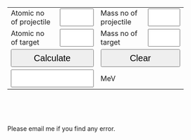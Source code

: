 <style>
#calc{width:400px;height:250px;}
#btn{width:100%;height:40px;font-size:20px;}
</style>
<form Name="calc">
<table id="calc" border=0>
<tr>
<td colspan=1> Atomic no of projectile</td> 
<td colspan=1><input id="btn" name="displayZproj" onkeypress="return event.charCode >= 48 && event.charCode <= 57" type="text"></td>
<!--<td style="displayZproj:none"><input name="M" type="number"></td>-->
<td colspan=1>Mass no of projectile</td>
<td colspan=1><input id="btn" name="displayAproj" onkeypress="return event.charCode >= 48 && event.charCode <= 57" type="text"></td>
</tr>
<tr>
<td colspan=1>Atomic no of target</td>
<td colspan=1><input id="btn" name="displayZtarget" onkeypress="return event.charCode >= 48 && event.charCode <= 57" type="text"></td>
<td colspan=1>Mass no of target</td>
<td colspan=1><input id="btn" name="displayAtarget" onkeypress="return event.charCode >= 48 && event.charCode <= 57" type="text"></td>
</tr>
<tr>
<td colspan=2><input id="btn" type=button value="Calculate" OnClick="calc.displayCB.value=1.1998*calc.displayZproj.value*calc.displayZtarget.value/(Math.pow(calc.displayAproj.value,1/3)+Math.pow(calc.displayAtarget.value,1/3))"></td>
<td colspan=2><input id="btn" type=button value="Clear" OnClick="calc.displayCB.value=' ',calc.displayZproj.value=' ',calc.displayAproj.value=' ',calc.displayZtarget.value=' ',calc.displayAtarget.value=' '"></td>
</tr>
<tr>
<td colspan=2><input id="btn" name="displayCB" onkeypress="return event.charCode >= 48 && event.charCode <= 57" type="text"></td>
<td colspan=2>MeV</td>
</tr>
</table>
</form>

Please email me if you find any error.

